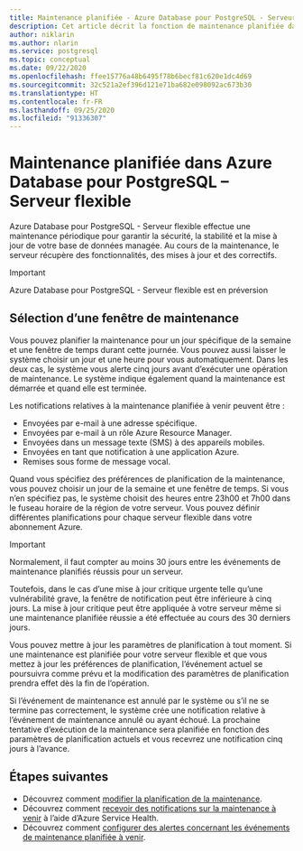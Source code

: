 ```yaml
---
title: Maintenance planifiée - Azure Database pour PostgreSQL - Serveur flexible
description: Cet article décrit la fonction de maintenance planifiée dans Azure Database pour PostgreSQL - Serveur flexible.
author: niklarin
ms.author: nlarin
ms.service: postgresql
ms.topic: conceptual
ms.date: 09/22/2020
ms.openlocfilehash: ffee15776a48b6495f78b6becf81c620e1dc4d69
ms.sourcegitcommit: 32c521a2ef396d121e71ba682e098092ac673b30
ms.translationtype: HT
ms.contentlocale: fr-FR
ms.lasthandoff: 09/25/2020
ms.locfileid: "91336307"
---
```

# <a name="scheduled-maintenance-in-azure-database-for-postgresql--flexible-server"></a>Maintenance planifiée dans Azure Database pour PostgreSQL – Serveur flexible
 
Azure Database pour PostgreSQL - Serveur flexible effectue une maintenance périodique pour garantir la sécurité, la stabilité et la mise à jour de votre base de données managée. Au cours de la maintenance, le serveur récupère des fonctionnalités, des mises à jour et des correctifs.
 
> [!IMPORTANT]
> Azure Database pour PostgreSQL - Serveur flexible est en préversion
 
## <a name="selecting-a-maintenance-window"></a>Sélection d’une fenêtre de maintenance
 
Vous pouvez planifier la maintenance pour un jour spécifique de la semaine et une fenêtre de temps durant cette journée. Vous pouvez aussi laisser le système choisir un jour et une heure pour vous automatiquement. Dans les deux cas, le système vous alerte cinq jours avant d’exécuter une opération de maintenance. Le système indique également quand la maintenance est démarrée et quand elle est terminée.
 
Les notifications relatives à la maintenance planifiée à venir peuvent être :
 
* Envoyées par e-mail à une adresse spécifique.
* Envoyées par e-mail à un rôle Azure Resource Manager.
* Envoyées dans un message texte (SMS) à des appareils mobiles.
* Envoyées en tant que notification à une application Azure.
* Remises sous forme de message vocal.
 
Quand vous spécifiez des préférences de planification de la maintenance, vous pouvez choisir un jour de la semaine et une fenêtre de temps. Si vous n’en spécifiez pas, le système choisit des heures entre 23h00 et 7h00 dans le fuseau horaire de la région de votre serveur. Vous pouvez définir différentes planifications pour chaque serveur flexible dans votre abonnement Azure. 
 
> [!IMPORTANT]
> Normalement, il faut compter au moins 30 jours entre les événements de maintenance planifiés réussis pour un serveur.
>
> Toutefois, dans le cas d’une mise à jour critique urgente telle qu’une vulnérabilité grave, la fenêtre de notification peut être inférieure à cinq jours. La mise à jour critique peut être appliquée à votre serveur même si une maintenance planifiée réussie a été effectuée au cours des 30 derniers jours.

Vous pouvez mettre à jour les paramètres de planification à tout moment. Si une maintenance est planifiée pour votre serveur flexible et que vous mettez à jour les préférences de planification, l’événement actuel se poursuivra comme prévu et la modification des paramètres de planification prendra effet dès la fin de l’opération. 

Si l’événement de maintenance est annulé par le système ou s’il ne se termine pas correctement, le système crée une notification relative à l’événement de maintenance annulé ou ayant échoué. La prochaine tentative d’exécution de la maintenance sera planifiée en fonction des paramètres de planification actuels et vous recevrez une notification cinq jours à l’avance.
 
## <a name="next-steps"></a>Étapes suivantes
 
* Découvrez comment [modifier la planification de la maintenance](how-to-maintenance-portal.md).
* Découvrez comment [recevoir des notifications sur la maintenance à venir](../../service-health/service-notifications.md) à l’aide d’Azure Service Health.
* Découvrez comment [configurer des alertes concernant les événements de maintenance planifiée à venir](../../service-health/resource-health-alert-monitor-guide.md).
